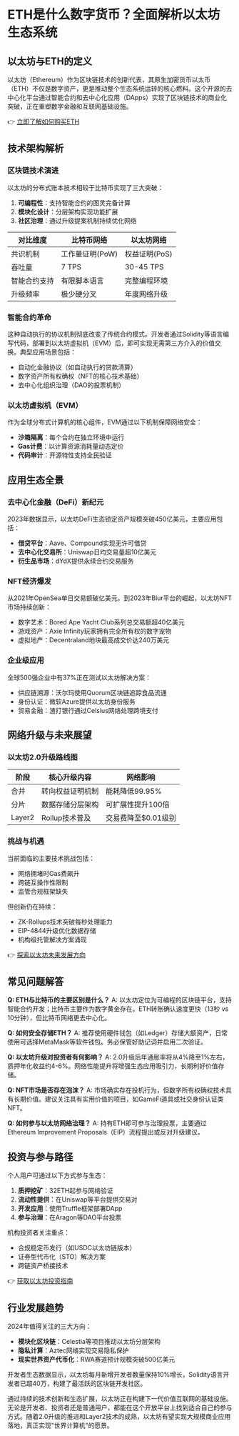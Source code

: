 # ETH是什么数字货币？全面解析以太坊生态系统

## 以太坊与ETH的定义

以太坊（Ethereum）作为区块链技术的创新代表，其原生加密货币以太币（ETH）不仅是数字资产，更是推动整个生态系统运转的核心燃料。这个开源的去中心化平台通过智能合约和去中心化应用（DApps）实现了区块链技术的商业化突破，正在重塑数字金融和互联网基础设施。

👉 [立即了解如何购买ETH](https://bit.ly/okx_welcome)

## 技术架构解析

### 区块链技术演进

以太坊的分布式账本技术相较于比特币实现了三大突破：
1. **可编程性**：支持智能合约的图灵完备计算
2. **模块化设计**：分层架构实现功能扩展
3. **社区治理**：通过升级提案机制持续优化网络

| 对比维度       | 比特币网络       | 以太坊网络         |
|----------------|------------------|--------------------|
| 共识机制       | 工作量证明(PoW)  | 权益证明(PoS)      |
| 吞吐量         | 7 TPS            | 30-45 TPS          |
| 智能合约支持   | 有限脚本语言     | 完整编程环境       |
| 升级频率       | 极少硬分叉       | 年度网络升级       |

### 智能合约革命

这种自动执行的协议机制彻底改变了传统合约模式。开发者通过Solidity等语言编写代码，部署到以太坊虚拟机（EVM）后，即可实现无需第三方介入的价值交换。典型应用场景包括：

- 自动化金融协议（如自动执行的贷款清算）
- 数字资产所有权确权（NFT的核心技术基础）
- 去中心化组织治理（DAO的投票机制）

### 以太坊虚拟机（EVM）

作为全球分布式计算机的核心组件，EVM通过以下机制保障网络安全：
- **沙箱隔离**：每个合约在独立环境中运行
- **Gas计费**：以计算资源消耗量动态定价
- **代码审计**：开源特性支持全民验证

## 应用生态全景

### 去中心化金融（DeFi）新纪元

2023年数据显示，以太坊DeFi生态锁定资产规模突破450亿美元，主要应用包括：
- **借贷平台**：Aave、Compound实现无许可借贷
- **去中心化交易所**：Uniswap日均交易量超10亿美元
- **衍生品市场**：dYdX提供永续合约交易服务

### NFT经济爆发

从2021年OpenSea单日交易额破亿美元，到2023年Blur平台的崛起，以太坊NFT市场持续创新：
- 数字艺术：Bored Ape Yacht Club系列总交易额超40亿美元
- 游戏资产：Axie Infinity玩家拥有完全所有权的数字宠物
- 虚拟地产：Decentraland地块最高成交价达240万美元

### 企业级应用

全球500强企业中有37%正在测试以太坊解决方案：
- 供应链溯源：沃尔玛使用Quorum区块链追踪食品流通
- 身份认证：微软Azure提供以太坊身份服务
- 贸易金融：渣打银行通过Celsius网络处理跨境支付

## 网络升级与未来展望

### 以太坊2.0升级路线图

| 阶段   | 核心升级内容                | 网络影响                  |
|--------|-----------------------------|---------------------------|
| 合并   | 转向权益证明机制            | 能耗降低99.95%            |
| 分片   | 数据存储分层架构            | 可扩展性提升100倍         |
| Layer2  | Rollup技术普及              | 交易费降至$0.01级别       |

### 挑战与机遇

当前面临的主要技术挑战包括：
- 网络拥堵时Gas费飙升
- 跨链互操作性限制
- 监管合规框架缺失

但创新仍在持续：
- ZK-Rollups技术突破每秒处理能力
- EIP-4844升级优化数据存储
- 机构级托管解决方案涌现

👉 [探索以太坊未来发展方向](https://bit.ly/okx_welcome)

## 常见问题解答

**Q: ETH与比特币的主要区别是什么？**
A: 以太坊定位为可编程的区块链平台，支持智能合约开发；比特币主要作为数字黄金存在。ETH转账确认速度更快（13秒 vs 10分钟），但比特币网络更去中心化。

**Q: 如何安全存储ETH？**
A: 推荐使用硬件钱包（如Ledger）存储大额资产，日常使用可选择MetaMask等软件钱包。务必保管好助记词并启用二次验证。

**Q: 以太坊升级对投资者有何影响？**
A: 2.0升级后年通胀率将从4%降至1%左右，质押年化收益约4-6%。网络性能提升将增强生态应用吸引力，长期利好价值存储。

**Q: NFT市场是否存在泡沫？**
A: 市场确实存在投机行为，但数字所有权确权技术具有长期价值。建议关注具有实用价值的项目，如GameFi道具或社交身份认证类NFT。

**Q: 如何参与以太坊网络治理？**
A: 持有ETH即可参与治理投票，主要通过Ethereum Improvement Proposals（EIP）流程提出或反对升级建议。

## 投资与参与路径

个人用户可通过以下方式参与生态：
1. **质押挖矿**：32ETH起参与网络验证
2. **流动性提供**：在Uniswap等平台提供交易对
3. **开发应用**：使用Truffle框架部署DApp
4. **参与治理**：在Aragon等DAO平台投票

机构投资者关注重点：
- 合规稳定币发行（如USDC以太坊链版本）
- 证券型代币化（STO）解决方案
- 跨链资产桥接技术

👉 [获取以太坊投资指南](https://bit.ly/okx_welcome)

## 行业发展趋势

2024年值得关注的三大方向：
- **模块化区块链**：Celestia等项目推动以太坊分层架构
- **隐私计算**：Aztec网络实现交易隐私保护
- **现实世界资产代币化**：RWA赛道预计规模突破500亿美元

开发者生态数据显示，以太坊每月新增开发者数量保持10%增长，Solidity语言开发者已超40万，构建了最活跃的区块链开发社区。

通过持续的技术创新和生态扩展，以太坊正在构建下一代价值互联网的基础设施。无论是开发者、投资者还是普通用户，都能在这个开放平台上找到适合自己的参与方式。随着2.0升级的推进和Layer2技术的成熟，以太坊有望实现大规模商业应用落地，真正实现"世界计算机"的愿景。